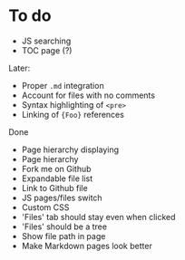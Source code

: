 To do
=====

 * JS searching
 * TOC page (?)

Later:

 * Proper `.md` integration
 * Account for files with no comments
 * Syntax highlighting of `<pre>`
 * Linking of `{Foo}` references

Done

 * Page hierarchy displaying
 * Page hierarchy
 * Fork me on Github
 * Expandable file list
 * Link to Github file
 * JS pages/files switch
 * Custom CSS
 * 'Files' tab should stay even when clicked
 * 'Files' should be a tree
 * Show file path in page
 * Make Markdown pages look better
